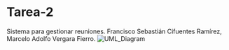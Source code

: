 # Tarea-2
Sistema para gestionar reuniones.
Francisco Sebastián Cifuentes Ramírez, 
Marcelo Adolfo Vergara Fierro.
![UML_Diagram](https://github.com/MVergar4/Tarea-2/assets/167582843/b04ea4f7-edcc-4866-b9d5-6e0f350e1230)
